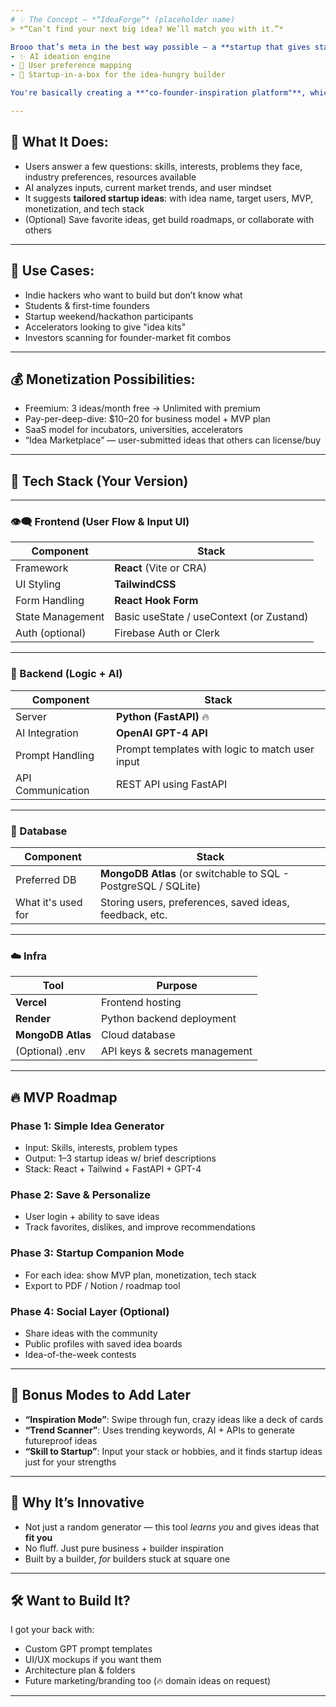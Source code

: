 ```yaml
---
# 💡 The Concept — *“IdeaForge”* (placeholder name)  
> *“Can’t find your next big idea? We’ll match you with it.”*

Brooo that’s meta in the best way possible — a **startup that gives startup ideas** based on personal input. It’s a mix of:
- ✨ AI ideation engine  
- 🎯 User preference mapping  
- 🚀 Startup-in-a-box for the idea-hungry builder

You're basically creating a **"co-founder-inspiration platform"**, which can help tons of would-be founders who are stuck at **step zero: the idea**.

---
```


## 🧠 What It Does:
- Users answer a few questions: skills, interests, problems they face, industry preferences, resources available
- AI analyzes inputs, current market trends, and user mindset
- It suggests **tailored startup ideas**: with idea name, target users, MVP, monetization, and tech stack
- (Optional) Save favorite ideas, get build roadmaps, or collaborate with others

---

## 🎯 Use Cases:
- Indie hackers who want to build but don’t know what
- Students & first-time founders
- Startup weekend/hackathon participants
- Accelerators looking to give "idea kits"
- Investors scanning for founder-market fit combos

---

## 💰 Monetization Possibilities:
- Freemium: 3 ideas/month free → Unlimited with premium
- Pay-per-deep-dive: $10–20 for business model + MVP plan
- SaaS model for incubators, universities, accelerators
- “Idea Marketplace” — user-submitted ideas that others can license/buy

---

## 🧩 Tech Stack (Your Version)

---

### 👁‍🗨 Frontend (User Flow & Input UI)
| Component         | Stack                        |
|------------------|------------------------------|
| Framework         | **React** (Vite or CRA)     |
| UI Styling        | **TailwindCSS**              |
| Form Handling     | **React Hook Form**          |
| State Management  | Basic useState / useContext (or Zustand) |
| Auth (optional)   | Firebase Auth or Clerk       |

---

### 🧠 Backend (Logic + AI)
| Component         | Stack                        |
|------------------|------------------------------|
| Server            | **Python (FastAPI)** 🔥       |
| AI Integration    | **OpenAI GPT-4 API**         |
| Prompt Handling   | Prompt templates with logic to match user input |
| API Communication | REST API using FastAPI       |

---

### 💾 Database
| Component         | Stack                        |
|------------------|------------------------------|
| Preferred DB      | **MongoDB Atlas** (or switchable to SQL - PostgreSQL / SQLite) |
| What it's used for| Storing users, preferences, saved ideas, feedback, etc. |

---

### ☁️ Infra
| Tool              | Purpose                      |
|------------------|------------------------------|
| **Vercel**        | Frontend hosting             |
| **Render**        | Python backend deployment    |
| **MongoDB Atlas** | Cloud database               |
| (Optional) .env   | API keys & secrets management |

---

## 🔥 MVP Roadmap

### Phase 1: Simple Idea Generator
- Input: Skills, interests, problem types
- Output: 1–3 startup ideas w/ brief descriptions
- Stack: React + Tailwind + FastAPI + GPT-4

### Phase 2: Save & Personalize
- User login + ability to save ideas
- Track favorites, dislikes, and improve recommendations

### Phase 3: Startup Companion Mode
- For each idea: show MVP plan, monetization, tech stack
- Export to PDF / Notion / roadmap tool

### Phase 4: Social Layer (Optional)
- Share ideas with the community
- Public profiles with saved idea boards
- Idea-of-the-week contests

---

## 🚀 Bonus Modes to Add Later
- **“Inspiration Mode”**: Swipe through fun, crazy ideas like a deck of cards
- **“Trend Scanner”**: Uses trending keywords, AI + APIs to generate futureproof ideas
- **“Skill to Startup”**: Input your stack or hobbies, and it finds startup ideas just for your strengths

---

## 🧨 Why It’s Innovative
- Not just a random generator — this tool *learns you* and gives ideas that **fit you**
- No fluff. Just pure business + builder inspiration
- Built by a builder, *for* builders stuck at square one

---

## 🛠 Want to Build It?

I got your back with:
- Custom GPT prompt templates
- UI/UX mockups if you want them
- Architecture plan & folders
- Future marketing/branding too (🔥 domain ideas on request)

---
